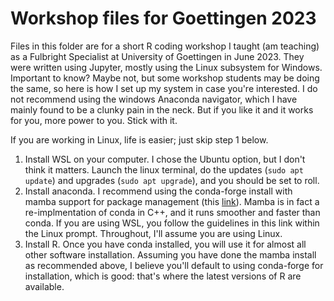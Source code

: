 # Workshop files for Goettingen 2023
Files in this folder are for a short R coding workshop I taught (am teaching) as a Fulbright Specialist at University of Goettingen in June 2023. They were written using Jupyter, mostly using the Linux subsystem for Windows. Important to know? Maybe not, but some workshop students may be doing the same, so here is how I set up my system in case you're interested. I do not recommend using the windows Anaconda navigator, which I have mainly found to be a clunky pain in the neck. But if you like it and it works for you, more power to you. Stick with it.

If you are working in Linux, life is easier; just skip step 1 below. 

1. Install WSL on your computer. I chose the Ubuntu option, but I don't think it matters. Launch the linux terminal, do the updates (`sudo apt update`) and upgrades (`sudo apt upgrade`), and you should be set to roll.
2. Install anaconda. I recommend using the conda-forge install with mamba support for package management (this [link](https://github.com/conda-forge/miniforge#mambaforge)). Mamba is in fact a re-implmentation of conda in C++, and it runs smoother and faster than conda. If you are using WSL, you follow the guidelines in this link within the Linux prompt. Throughout, I'll assume you are using Linux.
3. Install R. Once you have conda installed, you will use it for almost all other software installation. Assuming you have done the mamba install as recommended above, I believe you'll default to using conda-forge for installation, which is good: that's where the latest versions of R are available.
